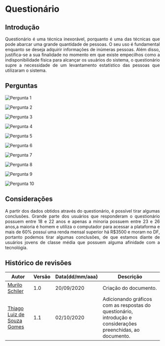 # Questionário
<p align="justify">

## Introdução

<p align="justify">
Questionário é uma técnica inexorável, porquanto é uma das técnicas que pode abarcar uma grande quantidade de pessoas. O seu uso é fundamental enquanto se deseja adquirir informações de inúmeras pessoas. Além disso, justifica-se a sua finalidade no momento em que existe empecilhos como a indisponibilidade física para alcançar os usuários do sistema, o questionário supre a necessidade de um levantamento estatístico das pessoas que utilizaram o sistema.
</p>

## Perguntas


![Pergunta 1](https://i.imgur.com/ftkibPY.png)

![Pergunta 2](https://i.imgur.com/Olbl4tB.png)

![Pergunta 3](https://i.imgur.com/ozvGYiH.png)

![Pergunta 4](https://i.imgur.com/ZHuky8c.png)

![Pergunta 5](https://i.imgur.com/bvHSYQQ.png)

![Pergunta 6](https://i.imgur.com/Z50kAVb.png)

![Pergunta 7](https://i.imgur.com/JK3olb6.png)

![Pergunta 8](https://i.imgur.com/y6HYWwj.png)

![Pergunta 9](https://i.imgur.com/SsAnFcZ.png)

![Pergunta 10](https://i.imgur.com/alObBjT.png)


## Considerações

<p align="justify">
A partir dos dados obtidos através do questionário, é possível tirar algumas conclusões. Grande parte dos usuários que responderam o questionário possuem entre 18 e 22 anos e apenas a minoria possuem entre 23 e 26 anos,a maioria é homem e utiliza o computador para acessar a plataforma e mais de 60% possuí uma renda mensal superior há R$3500 e moram no DF, portanto podemos tirar algumas conclusões, de que estamos diante de usuários jovens de classe média que possuem alguma afinidade com a tecnológia. 
</p>



## **Histórico de revisões**
Autor | Versão | Data(dd/mm/aaa) | Descrição 
---- | ----------- | ------ | ---------
[Murilo Schiler](https://github.com/muriloschiler) | 1.0 | 20/09/2020 | Criação do documento.
[Thiago Luiz de Souza Gomes](https://github.com/thiagomesUNB) | 1.1 | 02/10/2020 | Adicionando gráficos com as respostas do questionário, introdução e considerações preenchidas, ao documento.